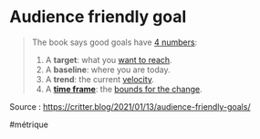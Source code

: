 # Audience friendly goal

>The book says good goals have [4 numbers](https://critter.blog/2021/01/07/a-simple-process-beats-a-perfect-process/):
>
> 1.  A **target**: what you [want to reach](https://critter.blog/2020/12/17/stop-solving-problems-nobody-complained-about/).
> 2.  A **baseline**: where you are today.
> 3.  A **trend**: the current [velocity](https://critter.blog/2020/11/12/velocity-doesnt-measure-value/).
> 4.  A **[time frame](https://critter.blog/2020/11/06/all-self-help-boils-down-to-choose-long-term-over-short-term/)**: the [bounds for the change](https://critter.blog/2020/09/16/estimates-vs-appetites/).

Source : https://critter.blog/2021/01/13/audience-friendly-goals/


#métrique